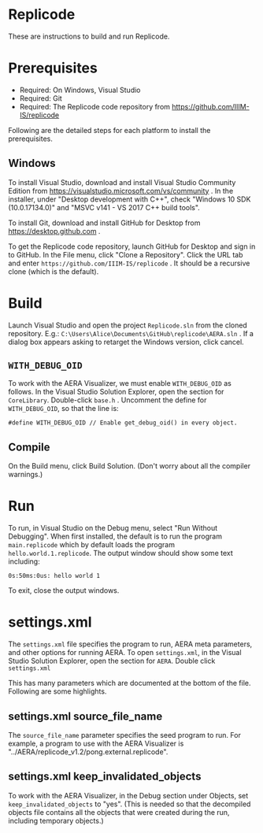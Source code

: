 Replicode
=========

These are instructions to build and run Replicode.

Prerequisites
=============

* Required: On Windows, Visual Studio
* Required: Git
* Required: The Replicode code repository from https://github.com/IIIM-IS/replicode

Following are the detailed steps for each platform to install the prerequisites.

## Windows
To install Visual Studio, download and install Visual Studio Community Edition from
https://visualstudio.microsoft.com/vs/community .
In the installer, under "Desktop development with C++", check "Windows 10 SDK (10.0.17134.0)" and
  "MSVC v141 - VS 2017 C++ build tools".

To install Git, download and install GitHub for Desktop from https://desktop.github.com .

To get the Replicode code repository, launch GitHub for Desktop and sign in to GitHub. In the File menu, 
click "Clone a Repository". Click the URL tab and enter `https://github.com/IIIM-IS/replicode` . 
It should be a recursive clone (which is the default).

Build
=====
Launch Visual Studio and open the project `Replicode.sln` from the cloned repository. E.g.:
  `C:\Users\Alice\Documents\GitHub\replicode\AERA.sln` .
  If a dialog box appears asking to retarget the Windows version, click cancel. 

## `WITH_DEBUG_OID`

To work with the AERA Visualizer, we must enable `WITH_DEBUG_OID` as follows. In the Visual Studio Solution Explorer,
open the section for `CoreLibrary`. Double-click `base.h` . Uncomment the define for `WITH_DEBUG_OID`, so that
the line is:

    #define WITH_DEBUG_OID // Enable get_debug_oid() in every object.

## Compile

On the Build menu, click Build Solution. (Don't worry about all the compiler warnings.)

Run
===

To run, in Visual Studio on the Debug menu, select "Run Without Debugging". When first installed, the default
is to run the program `main.replicode` which by default loads the program `hello.world.1.replicode`. 
The output window should show some text including:

    0s:50ms:0us: hello world 1

To exit, close the output windows.

# settings.xml

The `settings.xml` file specifies the program to run, AERA meta parameters, and other options for running AERA.
To open `settings.xml`, in the Visual Studio Solution Explorer, open the section for `AERA`. Double click `settings.xml`

This has many parameters which are documented at the bottom of the file. Following are some highlights.

## settings.xml source_file_name

The `source_file_name` parameter specifies the seed program to run. For example, a program to use with the AERA Visualizer
is "../AERA/replicode_v1.2/pong.external.replicode".

## settings.xml keep_invalidated_objects

To work with the AERA Visualizer, in the Debug section under Objects, set `keep_invalidated_objects` to "yes". (This is needed
so that the decompiled objects file contains all the objects that were created during the run, including temporary objects.)
